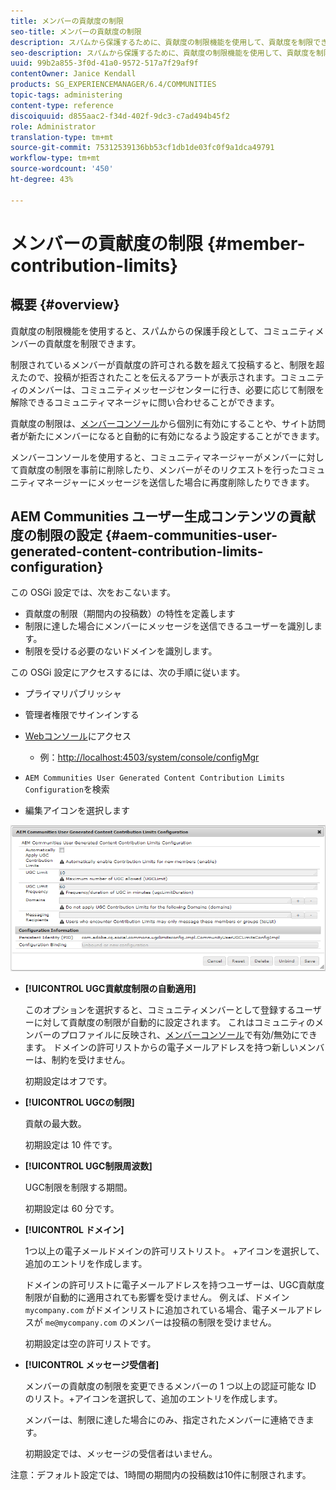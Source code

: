 ```yaml
---
title: メンバーの貢献度の制限
seo-title: メンバーの貢献度の制限
description: スパムから保護するために、貢献度の制限機能を使用して、貢献度を制限できます
seo-description: スパムから保護するために、貢献度の制限機能を使用して、貢献度を制限できます
uuid: 99b2a855-3f0d-41a0-9572-517a7f29af9f
contentOwner: Janice Kendall
products: SG_EXPERIENCEMANAGER/6.4/COMMUNITIES
topic-tags: administering
content-type: reference
discoiquuid: d855aac2-f34d-402f-9dc3-c7ad494b45f2
role: Administrator
translation-type: tm+mt
source-git-commit: 75312539136bb53cf1db1de03fc0f9a1dca49791
workflow-type: tm+mt
source-wordcount: '450'
ht-degree: 43%

---
```



# メンバーの貢献度の制限 {#member-contribution-limits}

## 概要 {#overview}

貢献度の制限機能を使用すると、スパムからの保護手段として、コミュニティメンバーの貢献度を制限できます。

制限されているメンバーが貢献度の許可される数を超えて投稿すると、制限を超えたので、投稿が拒否されたことを伝えるアラートが表示されます。コミュニティのメンバーは、コミュニティメッセージセンターに行き、必要に応じて制限を解除できるコミュニティマネージャに問い合わせることができます。

貢献度の制限は、[メンバーコンソール](members.md)から個別に有効にすることや、サイト訪問者が新たにメンバーになると自動的に有効になるよう設定することができます。

メンバーコンソールを使用すると、コミュニティマネージャーがメンバーに対して貢献度の制限を事前に削除したり、メンバーがそのリクエストを行ったコミュニティマネージャーにメッセージを送信した場合に再度削除したりできます。

## AEM Communities ユーザー生成コンテンツの貢献度の制限の設定 {#aem-communities-user-generated-content-contribution-limits-configuration}

この OSGi 設定では、次をおこないます。

* 貢献度の制限（期間内の投稿数）の特性を定義します
* 制限に達した場合にメンバーにメッセージを送信できるユーザーを識別します。
* 制限を受ける必要のないドメインを識別します。

この OSGi 設定にアクセスするには、次の手順に従います。

* プライマリパブリッシャ
* 管理者権限でサインインする
* [Webコンソール](../../help/sites-deploying/configuring-osgi.md)にアクセス

   * 例：[http://localhost:4503/system/console/configMgr](http://localhost:4503/system/console/configMgr)

* `AEM Communities User Generated Content Contribution Limits Configuration`を検索
* 編集アイコンを選択します

![chlimage_1-127](assets/chlimage_1-127.png)

* **[!UICONTROL UGC貢献度制限の自動適用]**

   このオプションを選択すると、コミュニティメンバーとして登録するユーザーに対して貢献度の制限が自動的に設定されます。 これはコミュニティのメンバーのプロファイルに反映され、[メンバーコンソール](members.md)で有効/無効にできます。 ドメインの許可リストからの電子メールアドレスを持つ新しいメンバーは、制約を受けません。

   初期設定はオフです。

* **[!UICONTROL UGCの制限]**

   貢献の最大数。

   初期設定は 10 件です。

* **[!UICONTROL UGC制限周波数]**

   UGC制限を制限する期間。

   初期設定は 60 分です。

* **[!UICONTROL ドメイン]**

   1つ以上の電子メールドメインの許可リストリスト。 +アイコンを選択して、追加のエントリを作成します。

   ドメインの許可リストに電子メールアドレスを持つユーザーは、UGC貢献度制限が自動的に適用されても影響を受けません。 例えば、ドメイン `mycompany.com` がドメインリストに追加されている場合、電子メールアドレスが `me@mycompany.com` のメンバーは投稿の制限を受けません。

   初期設定は空の許可リストです。

* **[!UICONTROL メッセージ受信者]**

   メンバーの貢献度の制限を変更できるメンバーの 1 つ以上の認証可能な ID のリスト。+アイコンを選択して、追加のエントリを作成します。

   メンバーは、制限に達した場合にのみ、指定されたメンバーに連絡できます。

   初期設定では、メッセージの受信者はいません。

注意：デフォルト設定では、1時間の期間内の投稿数は10件に制限されます。
